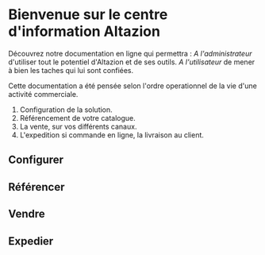 # Bienvenue sur le centre d'information Altazion
Découvrez notre documentation en ligne qui permettra : 
_A l'administrateur_ d'utiliser tout le potentiel d'Altazion et de ses outils.
_A l'utilisateur_ de mener à bien les taches qui lui sont confiées. 

Cette documentation a été pensée selon l'ordre operationnel de la vie d'une activité commerciale. 
1. Configuration de la solution.
2. Référencement de votre catalogue.
3. La vente, sur vos différents canaux.
4. L'expedition si commande en ligne, la livraison au client.

## Configurer

## Référencer

## Vendre

## Expedier
